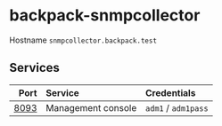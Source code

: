 # backpack-snmpcollector

Hostname `snmpcollector.backpack.test`

## Services

| Port | Service | Credentials
| ---: | :------ | :----------
| [8093](http://snmpcollector.backpack.test:8093) | Management console | `adm1` / `adm1pass`
